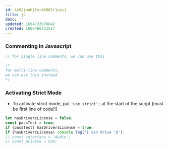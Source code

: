 ```yaml
---
id: 4z62jnuhjlmr48987r1usc1
title: js
desc: ''
updated: 1694733076642
created: 1666466431517
---
```




### Commenting in Javascript ###

```Javascript
// for single line comments, we can use this

/*
for multi-line comments, 
we can use this instead
*/
```
### Activating Strict Mode
- To activate strict mode, put `'use strict';` at the start of the script (must be first line of code!!)

```js
let hasDriversLicense = false;
const passTest = true;
if (passTest) hasDriversLicense = true;
if (hasDriversLicense) console.log('I can drive :D');
// const interface = 'Audio';
// const private = 534;
```


